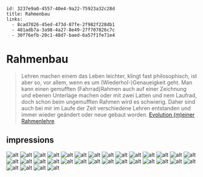 ```
id: 3237e9a0-4557-40e4-9a22-75923a32c28d
title: Rahmenbau
links:
  - 8cad7026-45ed-473d-87fe-2f982f228db1
  - 481adb7a-3a98-4a27-8e49-27f707826c7c
  - 30f76efb-20c1-48d7-baed-6a57f1fe71e4
```

# Rahmenbau

> Lehren machen einem das Leben leichter, klingt fast philosophisch, ist aber so, vor allem, wenn es um (Wiederhol-)Genaueigkeit geht. Man kann einen gemufften (Fahrrad)Rahmen auch auf einer Zeichnung und ebenen Unterlage machen oder mit zwei Latten und nem Laufrad, doch schon beim ungemufften Rahmen wird es schwierig.
Daher sind auch bei mir im Laufe der Zeit verschiedene Lehren entstanden und immer wieder geändert oder neue gebaut worden.
> [Evolution (m)einer Rahmenlehre][34]

## impressions

![alt][1]
![alt][2]
![alt][3]
![alt][4]
![alt][5]
![alt][6]
![alt][7]
![alt][8]
![alt][9]
![alt][10]
![alt][11]
![alt][12]
![alt][13]
![alt][14]
![alt][15]
![alt][16]
![alt][17]
![alt][18]
![alt][19]
![alt][21]
![alt][22]
![alt][23]
![alt][24]
![alt][25]
![alt][26]
![alt][27]
![alt][28]
![alt][29]
![alt][30]
![alt][31]
![alt][32]
![alt][33]

[1]: https://i.pinimg.com/564x/1c/0d/eb/1c0debc67e802521c2521c9c3b693ccb.jpg
[2]: https://i.pinimg.com/564x/fb/81/8f/fb818f5aceb0c6b6a2146c8549c0785c.jpg
[3]: https://i.pinimg.com/originals/61/81/ce/6181ce4584a203323761cd97d99ca974.png
[4]: https://i.pinimg.com/564x/5f/5c/22/5f5c2258d063207f4d5ea43c209d476f.jpg
[5]: https://i.pinimg.com/564x/c1/65/c9/c165c97e4adca6896e61f58a023ff732.jpg
[6]: https://i.pinimg.com/564x/04/5f/4f/045f4f5b3ab5930a83768f1bed6f1196.jpg
[7]: https://i.pinimg.com/564x/f5/ce/98/f5ce98598317954341cdd3027e59c726.jpg
[8]: https://i.pinimg.com/originals/55/2b/2c/552b2ca32e0b9e8d65bb0def2918d369.jpg
[9]: https://i.pinimg.com/564x/11/49/fb/1149fb8df5ce24ae01ad1832cd462755.jpg
[10]: https://i.pinimg.com/564x/5f/92/98/5f92981cd710b79572d374ac4f96e7c7.jpg
[11]: https://i.pinimg.com/564x/e2/2f/ec/e22fec43693ae0c90cffee56854fb1a4.jpg
[12]: https://i.pinimg.com/originals/37/09/86/370986fbe8e38d601917b103116c3418.jpg
[13]: https://i.pinimg.com/originals/d0/de/63/d0de63639c77ca42626c22a5a1f31ebf.jpg
[14]: https://i.pinimg.com/originals/f5/0a/ce/f50ace12ca8f6e5cb0741c466bd8328c.jpg
[15]: https://i.pinimg.com/564x/13/d6/13/13d61325fbeee4437f8eacfb38019833.jpg
[16]: https://i.pinimg.com/originals/79/d4/48/79d448d53f47a3b7e1989e22963752f6.jpg
[17]: https://www.pinterest.de/pin/5911043256599965/
[18]: https://i.pinimg.com/564x/e5/6c/9e/e56c9e36591cb15da377d4b2fb6e6321.jpg
[19]: https://i.pinimg.com/564x/f4/e7/1b/f4e71bbeea55778ca359fa3165939551.jpg
[20]: https://i.pinimg.com/564x/15/47/0c/15470ca91cae1b5fe9e4fd0514ae7e12.jpg
[21]: https://i.pinimg.com/564x/57/fd/e2/57fde2688060b113b8616168da7d2c84.jpg 
[22]: https://i.pinimg.com/564x/32/ce/39/32ce39bcd793335133a7854d9557a7c2.jpg
[23]: https://i.pinimg.com/564x/99/5e/0b/995e0b2868ce3e908e317a61633b5aed.jpg
[24]: https://i.pinimg.com/564x/97/7a/3f/977a3f72c29a263c2c7109363796e952.jpg
[25]: https://i.pinimg.com/originals/b3/16/ab/b316ab0e7c18971b18478d9b6f5535a2.jpg
[26]: https://i.pinimg.com/564x/63/06/0d/63060df8c360b9f8d045d35e0b35f665.jpg
[27]: https://i.pinimg.com/originals/35/e3/c3/35e3c3c0c60f990f7c7da9d63d5e9821.jpg
[28]: https://i.pinimg.com/originals/36/b4/b4/36b4b4e1fc52e591812b739583cf4660.jpg
[29]: https://i.pinimg.com/564x/64/07/14/64071410ee205497b10ee0605401592b.jpg
[30]: https://i.pinimg.com/564x/a1/fe/53/a1fe534695d3ef7bac2c75b7a9889136.jpg
[31]: https://i.pinimg.com/564x/b2/46/74/b2467441014a7ceeb4547911a09383b1.jpg
[32]: https://i.pinimg.com/564x/9b/d3/8a/9bd38a6e5f00883a5b18aa363085389e.jpg
[33]: https://i.pinimg.com/564x/93/42/b6/9342b609bcb0f14ccf5c9f30fbc20a64.jpg
[34]: http://barn.works/2017/evolution-meiner-rahmenlehre/
